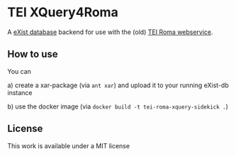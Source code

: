 # TEI XQuery4Roma

A [eXist database](http://exist-db.org/) backend for use with the (old) [TEI Roma webservice](http://www.tei-c.org/Roma/).

## How to use

You can 

a) create a xar-package (via `ant xar`) and upload it to your running eXist-db instance

b) use the docker image (via `docker build -t tei-roma-xquery-sidekick .`)

## License

This work is available under a MIT license
